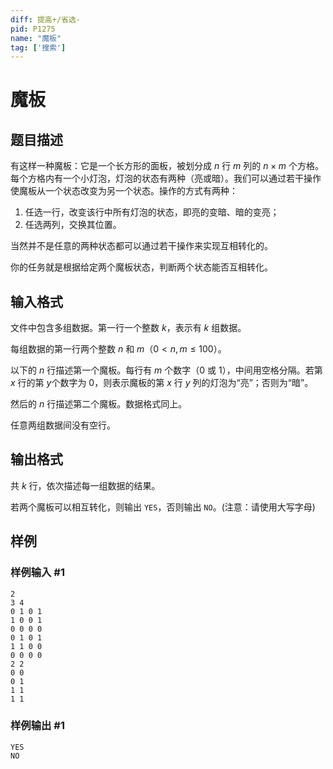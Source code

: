 ```yaml
---
diff: 提高+/省选-
pid: P1275
name: "魔板"
tag: ['搜索']
---
```

# 魔板
## 题目描述

有这样一种魔板：它是一个长方形的面板，被划分成 $n$ 行 $m$ 列的 $n \times m$ 个方格。每个方格内有一个小灯泡，灯泡的状态有两种（亮或暗）。我们可以通过若干操作使魔板从一个状态改变为另一个状态。操作的方式有两种：

1. 任选一行，改变该行中所有灯泡的状态，即亮的变暗、暗的变亮；
2. 任选两列，交换其位置。

当然并不是任意的两种状态都可以通过若干操作来实现互相转化的。

你的任务就是根据给定两个魔板状态，判断两个状态能否互相转化。

## 输入格式

文件中包含多组数据。第一行一个整数 $k$，表示有 $k$ 组数据。

每组数据的第一行两个整数 $n$ 和 $m$（$0 < n,m \leq 100$）。

以下的 $n$ 行描述第一个魔板。每行有 $m$ 个数字（$0$ 或 $1$），中间用空格分隔。若第 $x$ 行的第 $y$个数字为 $0$，则表示魔板的第 $x$ 行 $y$ 列的灯泡为“亮”；否则为“暗”。

然后的 $n$ 行描述第二个魔板。数据格式同上。

任意两组数据间没有空行。

## 输出格式

共 $k$ 行，依次描述每一组数据的结果。

若两个魔板可以相互转化，则输出 $\texttt{YES}$，否则输出 $\texttt{NO}$。(注意：请使用大写字母)
## 样例

### 样例输入 #1
```
2
3 4
0 1 0 1
1 0 0 1
0 0 0 0
0 1 0 1
1 1 0 0
0 0 0 0
2 2
0 0
0 1
1 1
1 1
```
### 样例输出 #1
```
YES
NO

```
